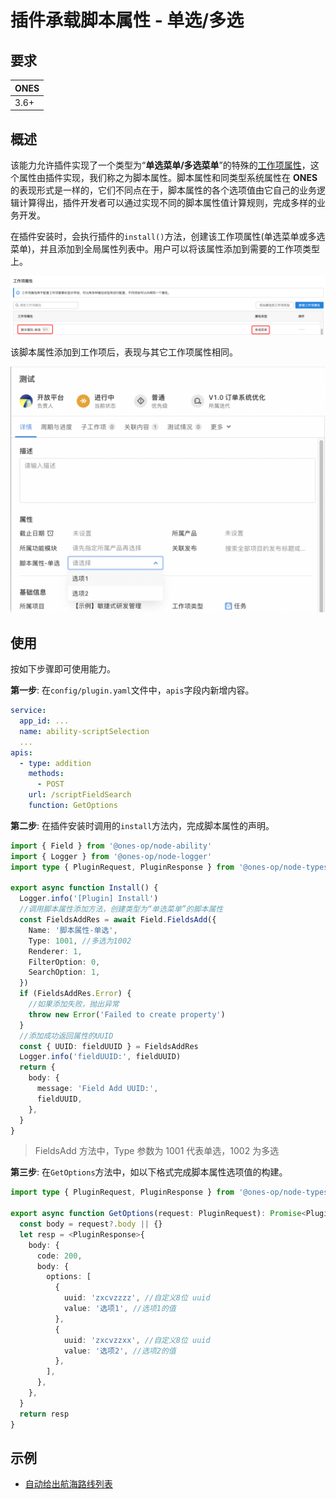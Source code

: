 # 插件承载脚本属性 - 单选/多选

## 要求

| **ONES** |
| :------- |
| 3.6+     |

## 概述

该能力允许插件实现了一个类型为“**单选菜单/多选菜单**”的特殊的[工作项属性](https://guide.ones.pro/wiki/#/team/LBrdb4wE/space/6XDAYB1a/page/DXn8kLTt)，这个属性由插件实现，我们称之为脚本属性。脚本属性和同类型系统属性在 **ONES** 的表现形式是一样的，它们不同点在于，脚本属性的各个选项值由它自己的业务逻辑计算得出，插件开发者可以通过实现不同的脚本属性值计算规则，完成多样的业务开发。

在插件安装时，会执行插件的`install()`方法，创建该工作项属性(单选菜单或多选菜单)，并且添加到全局属性列表中。用户可以将该属性添加到需要的工作项类型上。

![image](images/script-field-selection1.png)

该脚本属性添加到工作项后，表现与其它工作项属性相同。

![image](images/script-field-selection2.png)

## 使用

按如下步骤即可使用能力。

**第一步**: 在`config/plugin.yaml`文件中，`apis`字段内新增内容。

```yaml
service:
  app_id: ...
  name: ability-scriptSelection
  ...
apis:
  - type: addition
    methods:
      - POST
    url: /scriptFieldSearch
    function: GetOptions
```

**第二步**: 在插件安装时调用的`install`方法内，完成脚本属性的声明。

```typescript
import { Field } from '@ones-op/node-ability'
import { Logger } from '@ones-op/node-logger'
import type { PluginRequest, PluginResponse } from '@ones-op/node-types'

export async function Install() {
  Logger.info('[Plugin] Install')
  //调用脚本属性添加方法，创建类型为“单选菜单”的脚本属性
  const FieldsAddRes = await Field.FieldsAdd({
    Name: '脚本属性-单选',
    Type: 1001, //多选为1002
    Renderer: 1,
    FilterOption: 0,
    SearchOption: 1,
  })
  if (FieldsAddRes.Error) {
    //如果添加失败，抛出异常
    throw new Error('Failed to create property')
  }
  //添加成功返回属性的UUID
  const { UUID: fieldUUID } = FieldsAddRes
  Logger.info('fieldUUID:', fieldUUID)
  return {
    body: {
      message: 'Field Add UUID:',
      fieldUUID,
    },
  }
}
```

> FieldsAdd 方法中，Type 参数为 1001 代表单选，1002 为多选

**第三步**: 在`GetOptions`方法中，如以下格式完成脚本属性选项值的构建。

```typescript
import type { PluginRequest, PluginResponse } from '@ones-op/node-types'

export async function GetOptions(request: PluginRequest): Promise<PluginResponse> {
  const body = request?.body || {}
  let resp = <PluginResponse>{
    body: {
      code: 200,
      body: {
        options: [
          {
            uuid: 'zxcvzzzz', //自定义8位 uuid
            value: '选项1', //选项1的值
          },
          {
            uuid: 'zxcvzzxx', //自定义8位 uuid
            value: '选项2', //选项2的值
          },
        ],
      },
    },
  }
  return resp
}
```

## 示例

- [自动给出航海路线列表](sample-script-field-selection1.md)
